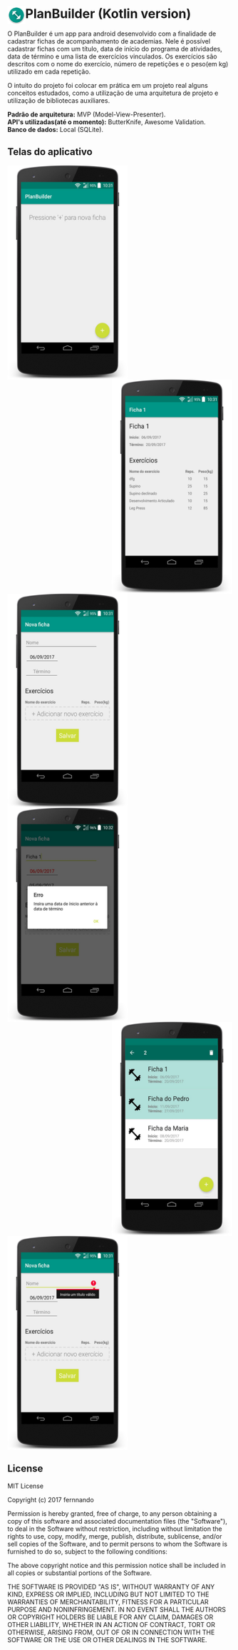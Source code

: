 # PlanBuilder (Kotlin version)<img align="left" src="app/src/main/ic_launcher-web.png" alt="Login Screen" width="40" height="40"/>

O PlanBuilder é um app para android desenvolvido com a finalidade de cadastrar fichas de acompanhamento de academias. Nele é possível cadastrar fichas com um título, data de início do programa de atividades, data de término e uma lista de exercícios vinculados. Os exercícios são descritos com o nome do exercício, número de repetições e o peso(em kg) utilizado em cada repetição.

O intuito do projeto foi colocar em prática em um projeto real alguns conceitos estudados, como a utilização de uma arquitetura de projeto e utilização de bibliotecas auxiliares.

<b>Padrão de arquitetura:</b> MVP (Model-View-Presenter).<br />
<b>API's utilizadas(até o momento):</b> ButterKnife, Awesome Validation.<br />
<b>Banco de dados:</b> Local (SQLite).

## Telas do aplicativo
<img align="left" src="main-activity.png" alt="Login Screen" width="270" height="480"/>
<img align="right" src="detail-program-activity.png"alt="Login Screen" width="270" height="480"/>
<img align="center" src="new-program.png" alt="Login Screen" width="270" height="480"/>
<img align="left" src="date-validation.png" alt="Login Screen" width="270" height="480"/>
<img align="right" src="deleting-programs.png" alt="Login Screen" width="270" height="480"/>
<img align="center" src="program-title-validation.png" alt="Login Screen" width="270" height="480"/>

## License
MIT License

Copyright (c) 2017 fernnando

Permission is hereby granted, free of charge, to any person obtaining a copy
of this software and associated documentation files (the "Software"), to deal
in the Software without restriction, including without limitation the rights
to use, copy, modify, merge, publish, distribute, sublicense, and/or sell
copies of the Software, and to permit persons to whom the Software is
furnished to do so, subject to the following conditions:

The above copyright notice and this permission notice shall be included in all
copies or substantial portions of the Software.

THE SOFTWARE IS PROVIDED "AS IS", WITHOUT WARRANTY OF ANY KIND, EXPRESS OR
IMPLIED, INCLUDING BUT NOT LIMITED TO THE WARRANTIES OF MERCHANTABILITY,
FITNESS FOR A PARTICULAR PURPOSE AND NONINFRINGEMENT. IN NO EVENT SHALL THE
AUTHORS OR COPYRIGHT HOLDERS BE LIABLE FOR ANY CLAIM, DAMAGES OR OTHER
LIABILITY, WHETHER IN AN ACTION OF CONTRACT, TORT OR OTHERWISE, ARISING FROM,
OUT OF OR IN CONNECTION WITH THE SOFTWARE OR THE USE OR OTHER DEALINGS IN THE
SOFTWARE.
